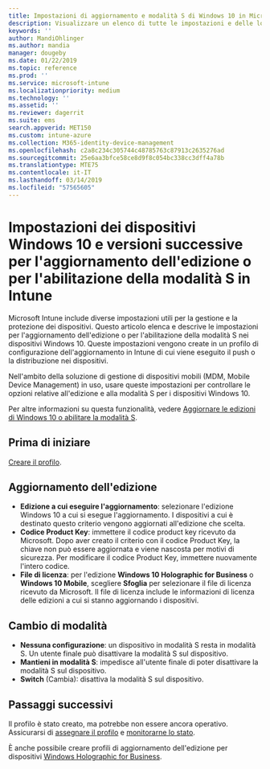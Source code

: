 ```yaml
---
title: Impostazioni di aggiornamento e modalità S di Windows 10 in Microsoft Intune - Azure | Microsoft Docs
description: Visualizzare un elenco di tutte le impostazioni e delle loro funzioni durante l'aggiornamento di un'edizione di Windows 10 in un dispositivo oppure abilitare la modalità S in un dispositivo tramite un profilo di configurazione del dispositivo in Microsoft Intune.
keywords: ''
author: MandiOhlinger
ms.author: mandia
manager: dougeby
ms.date: 01/22/2019
ms.topic: reference
ms.prod: ''
ms.service: microsoft-intune
ms.localizationpriority: medium
ms.technology: ''
ms.assetid: ''
ms.reviewer: dagerrit
ms.suite: ems
search.appverid: MET150
ms.custom: intune-azure
ms.collection: M365-identity-device-management
ms.openlocfilehash: c2a8c234c305744c48785763c87913c2635276ad
ms.sourcegitcommit: 25e6aa3bfce58ce8d9f8c054bc338cc3dff4a78b
ms.translationtype: MTE75
ms.contentlocale: it-IT
ms.lasthandoff: 03/14/2019
ms.locfileid: "57565605"
---
```

# <a name="windows-10-and-newer-device-settings-to-upgrade-editions-or-enable-s-mode-in-intune"></a>Impostazioni dei dispositivi Windows 10 e versioni successive per l'aggiornamento dell'edizione o per l'abilitazione della modalità S in Intune

Microsoft Intune include diverse impostazioni utili per la gestione e la protezione dei dispositivi. Questo articolo elenca e descrive le impostazioni per l'aggiornamento dell'edizione o per l'abilitazione della modalità S nei dispositivi Windows 10. Queste impostazioni vengono create in un profilo di configurazione dell'aggiornamento in Intune di cui viene eseguito il push o la distribuzione nei dispositivi.

Nell'ambito della soluzione di gestione di dispositivi mobili (MDM, Mobile Device Management) in uso, usare queste impostazioni per controllare le opzioni relative all'edizione e alla modalità S per i dispositivi Windows 10.

Per altre informazioni su questa funzionalità, vedere [Aggiornare le edizioni di Windows 10 o abilitare la modalità S](edition-upgrade-configure-windows-10.md).

## <a name="before-you-begin"></a>Prima di iniziare

[Creare il profilo](edition-upgrade-configure-windows-10.md#create-the-profile).

## <a name="edition-upgrade"></a>Aggiornamento dell'edizione

- **Edizione a cui eseguire l'aggiornamento**: selezionare l'edizione Windows 10 a cui si esegue l'aggiornamento. I dispositivi a cui è destinato questo criterio vengono aggiornati all'edizione che scelta.
- **Codice Product Key**: immettere il codice product key ricevuto da Microsoft. Dopo aver creato il criterio con il codice Product Key, la chiave non può essere aggiornata e viene nascosta per motivi di sicurezza. Per modificare il codice Product Key, immettere nuovamente l'intero codice.
- **File di licenza**: per l'edizione **Windows 10 Holographic for Business** o **Windows 10 Mobile**, scegliere **Sfoglia** per selezionare il file di licenza ricevuto da Microsoft. Il file di licenza include le informazioni di licenza delle edizioni a cui si stanno aggiornando i dispositivi.

## <a name="mode-switch"></a>Cambio di modalità

- **Nessuna configurazione**: un dispositivo in modalità S resta in modalità S. Un utente finale può disattivare la modalità S sul dispositivo.
- **Mantieni in modalità S**: impedisce all'utente finale di poter disattivare la modalità S sul dispositivo.
- **Switch** (Cambia): disattiva la modalità S sul dispositivo.

## <a name="next-steps"></a>Passaggi successivi

Il profilo è stato creato, ma potrebbe non essere ancora operativo. Assicurarsi di [assegnare il profilo](device-profile-assign.md) e [monitorarne lo stato](device-profile-monitor.md).

È anche possibile creare profili di aggiornamento dell'edizione per dispositivi [Windows Holographic for Business](holographic-upgrade.md).
